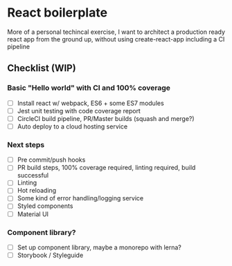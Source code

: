 # React boilerplate

More of a personal techincal exercise, I want to architect a production ready react app from the ground up, without using create-react-app including a CI pipeline 

## Checklist (WIP)

### Basic "Hello world" with CI and 100% coverage
- [ ] Install react w/ webpack, ES6 + some ES7 modules
- [ ] Jest unit testing with code coverage report
- [ ] CircleCI build pipeline, PR/Master builds (squash and merge?)
- [ ] Auto deploy to a cloud hosting service

### Next steps
- [ ] Pre commit/push hooks
- [ ] PR build steps, 100% coverage required, linting required, build successful
- [ ] Linting
- [ ] Hot reloading
- [ ] Some kind of error handling/logging service
- [ ] Styled components
- [ ] Material UI

### Component library?
- [ ] Set up component library, maybe a monorepo with lerna?
- [ ] Storybook / Styleguide
